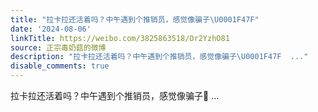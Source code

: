 ```yaml
---
title: "拉卡拉还活着吗？中午遇到个推销员，感觉像骗子\U0001F47F"
date: '2024-08-06'
linkTitle: https://weibo.com/3825863518/Or2YzhO81
source: 正宗毒奶菇的微博
description: "拉卡拉还活着吗？中午遇到个推销员，感觉像骗子\U0001F47F  ..."
disable_comments: true
---
```

拉卡拉还活着吗？中午遇到个推销员，感觉像骗子👿  ...